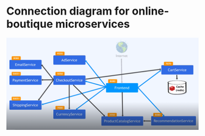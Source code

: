 # Connection diagram for online-boutique microservices
![connection-diagram](../docs/images/connection-diagram.png)